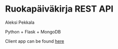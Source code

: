 Ruokapäiväkirja REST API
========================

Aleksi Pekkala

Python + Flask + MongoDB

Client app can be found [here](https://github.com/epiphone/ruokapaivakirja_webclient)
